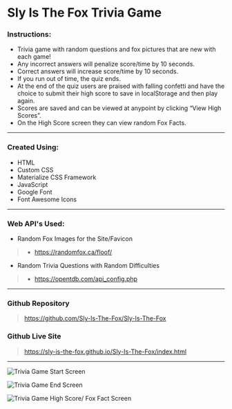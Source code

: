 # Sly Is The Fox Trivia Game

### Instructions:

- Trivia game with random questions and fox pictures that are new with each game! 
- Any incorrect answers will penalize score/time by 10 seconds. 
- Correct answers will increase score/time by 10 seconds. 
- If you run out of time, the quiz ends. 
- At the end of the quiz users are praised with falling confetti and have the choice to submit their high score to save in localStorage and then play again. 
- Scores are saved and can be viewed at anypoint by clicking “View High Scores”.
- On the High Score screen they can view random Fox Facts. 
  

---

### Created Using:
- HTML
- Custom CSS
- Materialize CSS Framework
- JavaScript
- Google Font 
- Font Awesome Icons


---

### Web API's Used:
- Random Fox Images for the Site/Favicon
> - https://randomfox.ca/floof/

- Random Trivia Questions with Random Difficulties
> - https://opentdb.com/api_config.php


---

### Github Repository

> https://github.com/Sly-Is-The-Fox/Sly-Is-The-Fox

### Github Live Site

> https://sly-is-the-fox.github.io/Sly-Is-The-Fox/index.html

---

![Trivia Game Start Screen](/screenshot.PNG "Screenshot")

![Trivia Game End Screen](/screenshot_confetti.PNG "Screenshot")

![Trivia Game High Score/ Fox Fact Screen](/screenshot_foxfacts.PNG "Screenshot")